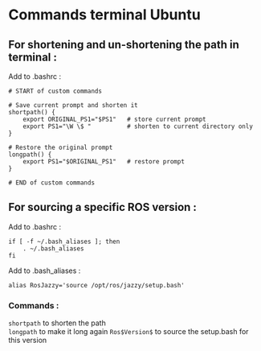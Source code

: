 # Commands terminal Ubuntu
## For shortening and un-shortening the path in terminal :

Add to .bashrc :
```
# START of custom commands

# Save current prompt and shorten it
shortpath() {
    export ORIGINAL_PS1="$PS1"   # store current prompt
    export PS1="\W \$ "          # shorten to current directory only
}

# Restore the original prompt
longpath() {
    export PS1="$ORIGINAL_PS1"   # restore prompt
}

# END of custom commands
```

## For sourcing a specific ROS version :
Add to .bashrc :

```
if [ -f ~/.bash_aliases ]; then
    . ~/.bash_aliases
fi
```

Add to .bash_aliases : 
```
alias RosJazzy='source /opt/ros/jazzy/setup.bash'
```

### Commands : 
`shortpath` to shorten the path \
`longpath` to make it long again
`Ros$Version$` to source the setup.bash for this version
